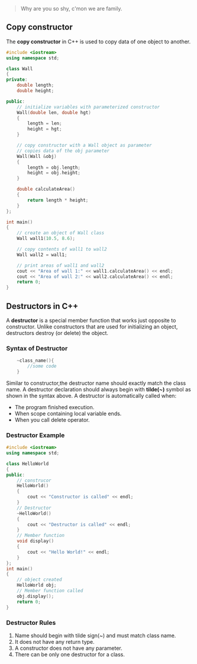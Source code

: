 > Why are you so shy, c'mon we are family.

## Copy constructor
The **copy constructor** in C++ is used to copy data of one object to another.

```c++ 
#include <iostream>
using namespace std;

class Wall
{
private:
    double length;
    double height;

public:
    // initialize variables with parameterized constructor
    Wall(double len, double hgt)
    {
        length = len;
        height = hgt;
    }

    // copy constructor with a Wall object as parameter
    // copies data of the obj parameter
    Wall(Wall &obj)
    {
        length = obj.length;
        height = obj.height;
    }

    double calculateArea()
    {
        return length * height;
    }
};

int main()
{
    // create an object of Wall class
    Wall wall1(10.5, 8.6);

    // copy contents of wall1 to wall2
    Wall wall2 = wall1;

    // print areas of wall1 and wall2
    cout << "Area of wall 1:" << wall1.calculateArea() << endl;
    cout << "Area of wall 2:" << wall2.calculateArea() << endl;
    return 0;
}
```

## Destructors in C++
A **destructor** is a special member function that works just opposite to constructor. Unlike constructors that are used for initializing an object, destructors destroy (or delete) the object.

### Syntax of Destructor
```cpp
    ~class_name(){
        //some code
    }
```
Similar to constructor,the destructor name should exactly match the class name. A destructor declaration should always begin with **tilde(~)** symbol as shown in the syntax above. A destructor is automatically called when:
* The program finished execution.
* When scope containing local variable ends.
* When you call delete operator.

### Destructor Example
```cpp
#include <iostream>
using namespace std;

class HelloWorld
{
public:
    // construcor
    HelloWorld()
    {
        cout << "Constructor is called" << endl;
    }
    // Destructor
    ~HelloWorld()
    {
        cout << "Destructor is called" << endl;
    }
    // Member function
    void display()
    {
        cout << "Hello World!" << endl;
    }
};
int main()
{
    // object created
    HelloWorld obj;
    // Member function called
    obj.display();
    return 0;
}
```

### Destructor Rules
1. Name should begin with tilde sign(~) and must match class name.
2. It does not have any return type.
3. A constructor does not have any parameter.
4. There can be only one destructor for a class.
